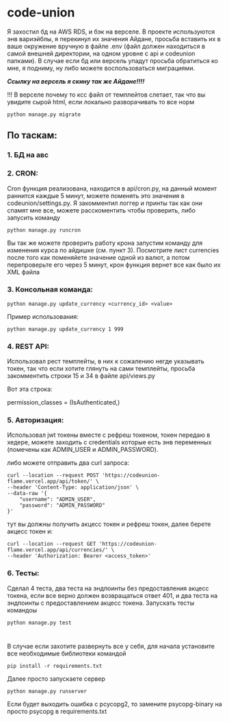 # code-union

Я захостил бд на AWS RDS, и бэк на верселе. В проекте используются энв вариэйблы, я перекинул их значения Айдане, просьба вставить их в ваше окружение вручную в файле .env (файл должен находиться в самой внешней директории, на одном уровне с api и codeunion папками). В случае если бд или версель упадут просьба обратиться ко мне, я подниму, ну либо можете воспользоваться миграциями.

_**Ссылку на версель я скину так же Айдане!!!!**_

!!! В верселе почему то ксс файл от темплейтов слетает, так что вы увидите сырой html, если локально разворачивать то все норм

```
python manage.py migrate
```
## По таскам:

### 1. БД на авс

### 2. CRON:

Cron функция реализована, находится в api/cron.py, на данный момент раннится каждые 5 минут, можете поменять это значения в codeunion/settings.py. Я закомментил логгер и принты так как они спамят мне все, можете расскоментить чтобы проверить, либо запусить команду 

```
python manage.py runcron
```

Вы так же можете проверить работу крона запустим команду для изменения курса по айдишке (см. пункт 3). Посмотрите лист currencies после того как поменяйете значение одной из валют, а потом перепроверьте его через 5 минут, крон функция вернет все как было их XML файла

### 3. Консольная команда:

```
python manage.py update_currency <currency_id> <value>
```
Пример использования:
```
python manage.py update_currency 1 999
```

### 4. REST API:

Использовал рест темплейты, в них к сожалению негде указывать токен, так что если хотите глянуть на сами темплейты, просьба закомментить строки 15 и 34 в файле api/views.py 

Вот эта строка:

 permission_classes = (IsAuthenticated,)

### 5. Авторизация:

Использовал jwt токены вместе с рефреш токеном, токен передаю в хедере, можете заходить с credentials которые есть энв переменных (помечены как ADMIN_USER и ADMIN_PASSWORD).

либо можете отправить два curl запроса:
```
curl --location --request POST 'https://codeunion-flame.vercel.app/api/token/' \
--header 'Content-Type: application/json' \
--data-raw '{
    "username": "ADMIN_USER",
    "password": "ADMIN_PASSWORD"
}'
```

тут вы должны получить акцесс токен и рефреш токен, далее берете акцесс токен и:
```
curl --location --request GET 'https://codeunion-flame.vercel.app/api/currencies/' \
--header 'Authorization: Bearer <access_token>'
```

### 6. Тесты:

Сделал 4 теста, два теста на эндпоинты без предоставления акцесс токена, если все верно должен возвращаться ответ 401, и два теста на эндпоинты с предоставлением акцесс токена. Запускать тесты командоы
```
python manage.py test
```

#

В случае если захотите развернуть все у себя, для начала установите все необходимые библиотеки командой
```
pip install -r requirements.txt
```


Далее просто запускаете сервер
```
python manage.py runserver
```
Если будет выходить ошибка с pcycopg2, то замените psycopg-binary на просто psycopg в requirements.txt
